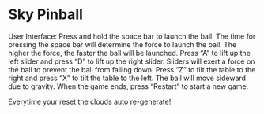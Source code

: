 # Sky Pinball

User Interface:
Press and hold the space bar to launch the ball. The time for pressing the space bar will determine the force to launch the ball. The higher the force, the faster the ball will be launched.
Press “A” to lift up the left slider and press “D” to lift up the right slider. Sliders will exert a force on the ball to prevent the ball from falling down.
Press “Z” to tilt the table to the right and press “X” to tilt the table to the left. The ball will move sideward due to gravity.
When the game ends, press “Restart” to start a new game.

Everytime your reset the clouds auto re-generate!

